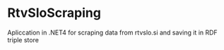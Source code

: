 RtvSloScraping
==============

Apliccation in .NET4 for scraping data from rtvslo.si and saving it in RDF triple store
